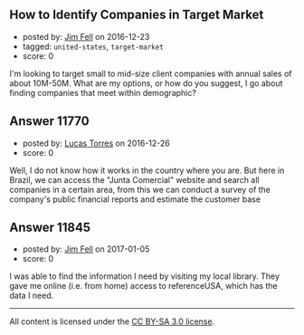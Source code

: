 ## How to Identify Companies in Target Market

- posted by: [Jim Fell](https://stackexchange.com/users/74611/jim-fell) on 2016-12-23
- tagged: `united-states`, `target-market`
- score: 0

I'm looking to target small to mid-size client companies with annual sales of about 10M-50M.  What are my options, or how do you suggest, I go about finding companies that meet within demographic?


## Answer 11770

- posted by: [Lucas Torres](https://stackexchange.com/users/5780883/lucas-torres) on 2016-12-26
- score: 0

Well, I do not know how it works in the country where you are. But here in Brazil, we can access the "Junta Comercial" website and search all companies in a certain area, from this we can conduct a survey of the company's public financial reports and estimate the customer base


## Answer 11845

- posted by: [Jim Fell](https://stackexchange.com/users/74611/jim-fell) on 2017-01-05
- score: 0

I was able to find the information I need by visiting my local library.  They gave me online (i.e. from home) access to referenceUSA, which has the data I need.



---

All content is licensed under the [CC BY-SA 3.0 license](https://creativecommons.org/licenses/by-sa/3.0/).
